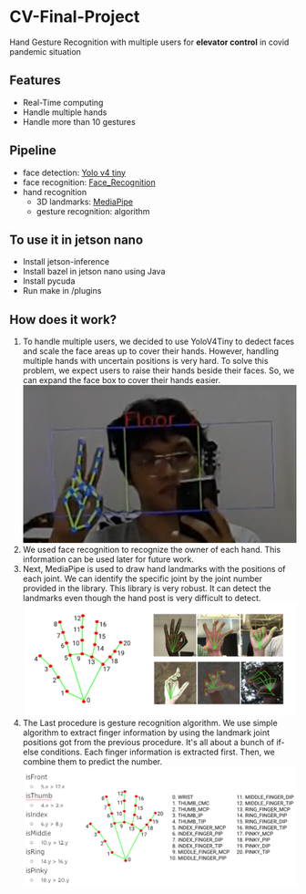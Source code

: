 # CV-Final-Project
Hand Gesture Recognition with multiple users for <b>elevator control</b> in covid pandemic situation
<h2>Features</h2>
<ul>
  <li>Real-Time computing</li>
  <li>Handle multiple hands</li>
  <li>Handle more than 10 gestures</li>
</ul>
<h2>Pipeline</h2>
<ul>
  <li>face detection: <a href="https://github.com/AlexeyAB/darknet">Yolo v4 tiny</a></li>
  <li>face recognition: <a href="https://github.com/ageitgey/face_recognition">Face_Recognition</a></li>
  <li>hand recognition
    <ul>
      <li>3D landmarks: <a href="https://github.com/google/mediapipe">MediaPipe</a></li>
      <li>gesture recognition: algorithm</li>
    </ul>
  </li>
</ul>
<h2>To use it in jetson nano</h2>
<ul>
  <li>Install jetson-inference</li>
  <li>Install bazel in jetson nano using Java</li>
  <li>Install pycuda</li>
  <li>Run make in /plugins</li>
</ul>
<h2>How does it work?</h2>
<ol>
  <li>To handle multiple users, we decided to use YoloV4Tiny to dedect faces and scale the face areas up to cover their hands. However, handling multiple hands with uncertain positions is very hard. To solve this problem, we expect users to raise their hands beside their faces. So, we can expand the face box to cover their hands easier.
  <img src="./face_detect.PNG" alt="face detection">
  </li>
  <li>We used face recognition to recognize the owner of each hand. This information can be used later for future work.</li>
  <li>Next, MediaPipe is used to draw hand landmarks with the positions of each joint. We can identify the specific joint by the joint number provided in the library. This library is very robust. It can detect the landmarks even though the hand post is very difficult to detect.
  <img src="hand_landmarks.PNG" alt="hand landmarks">
  </li>
  <li>The Last procedure is gesture recognition algorithm. We use simple algorithm to extract finger information by using the landmark joint positions got from the previous procedure. It's all about a bunch of if-else conditions. Each finger information is extracted first. Then, we combine them to predict the number.
  <img src="finger_conditions.PNG" alt="finger conditions">
  </li>
</ol>
